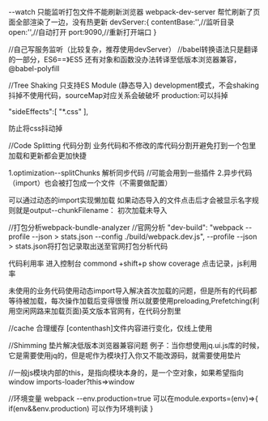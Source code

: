 --watch 只能监听打包文件不能刷新浏览器
webpack-dev-server 帮忙刷新了页面全部渲染了一边，没有热更新
 devServer:{
     contentBase:'',//监听目录
     open:'',//自动打开
     port:9090,//重新打开端口
 }


 //自己写服务监听（比较复杂，推荐使用devServer）
//babel转换语法只是翻译的一部分，ES6==》ES5
还有对象和函数没办法转译至低版本浏览器兼容，@babel-polyfill


//Tree Shaking 只支持ES Module (静态导入)
    development模式，不会shaking抖掉不使用代码，sourceMap对应关系会破破坏
    production:可以抖掉
    
  "sideEffects":[
    "*.css"
  ],

  防止将css抖动掉


  //Code Splitting  代码分割
  业务代码和不修改的库代码分割开避免打到一个包里
  加载和更新都会更加快捷

  1.optimization--splitChunks 
  解析同步代码
  //可能会用到一些插件
  2.异步代码（import）也会被打包成一个文件（不需要做配置）

  可以通过动态的import实现懒加载
  如果动态导入的文件点击后才会被显示名字规则就是output--chunkFilename： 初次加载未导入

  //打包分析webpack-bundle-analyzer
  //官网分析 "dev-build": "webpack --profile --json > stats.json --config ./build/webpack.dev.js",
  --profile --json > stats.json将打包记录取出送至官网打包分析代码


代码利用率
进入控制台 commond +shift+p show coverage 点击记录，js利用率


未使用的业务代码使用动态import导入解决首次加载的问题，但是所有的代码都等待被加载，每次操作加载后变得很慢
所以就要使用preloading,Prefetching(利用空闲网路来加载页面)英文版本官网有，在代码分割里


//cache 合理缓存
[contenthash]文件内容进行变化，仅线上使用

//Shimming 垫片解决低版本浏览器兼容问题
例子：当你想使用jq.ui.js库的时候，它是需要使用jq的，但是呢作为模块打入你又不能改源码，就需要使用垫片

//一般js模块内部的this，是指向模块本身的，是一个空对象，如果希望指向window 
imports-loader?this=>window

//环境变量
webpack --env.production=true 
可以在module.exports=(env)=>{
  if(env&&env.production) 可以作为环境判读
}
